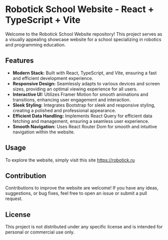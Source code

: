 # Robotick School Website - React + TypeScript + Vite

Welcome to the Robotick School Website repository! This project serves as a visually appealing showcase website for a school specializing in robotics and programming education.

## Features

- **Modern Stack:** Built with React, TypeScript, and Vite, ensuring a fast and efficient development experience.
- **Responsive Design:** Seamlessly adapts to various devices and screen sizes, providing an optimal viewing experience for all users.
- **Interactive UI:** Utilizes Framer Motion for smooth animations and transitions, enhancing user engagement and interaction.
- **Sleek Styling:** Integrates Bootstrap for sleek and responsive styling, creating a polished and professional appearance.
- **Efficient Data Handling:** Implements React Query for efficient data fetching and management, ensuring a seamless user experience.
- **Smooth Navigation:** Uses React Router Dom for smooth and intuitive navigation within the website.

## Usage

To explore the website, simply visit this site https://robotick.ru



## Contribution

Contributions to improve the website are welcome! If you have any ideas, suggestions, or bug fixes, feel free to open an issue or submit a pull request.

## License

This project is not distributed under any specific license and is intended for personal or commercial use only.
